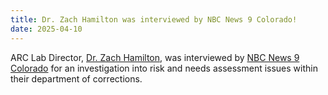```yaml
---
title: Dr. Zach Hamilton was interviewed by NBC News 9 Colorado!
date: 2025-04-10
---
```


ARC Lab Director, [Dr. Zach Hamilton](https://arcorrectionslab.org/author/zachary-hamilton/), was interviewed by [NBC News 9 Colorado](https://www.9news.com/article/news/investigations/colorado-parole-risk-assessment-investigation/73-2f137f76-b949-412c-bfb5-60dbc1439e49) for an investigation into risk and needs assessment issues within their department of corrections.

<!--more-->
